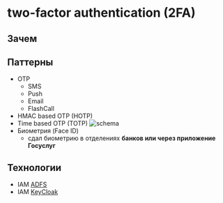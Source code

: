 # two-factor authentication (2FA)

## Зачем

## Паттерны

- OTP
  - SMS
  - Push
  - Email
  - FlashCall
- HMAC based OTP (HOTP)
- Time based OTP (TOTP) ![schema](https://substackcdn.com/image/fetch/w_1456,c_limit,f_webp,q_auto:good,fl_progressive:steep/https%3A%2F%2Fsubstack-post-media.s3.amazonaws.com%2Fpublic%2Fimages%2Fb885be28-b049-48fc-ad76-7416314dd4c3_3096x3603.jpeg)
- Биометрия (Face ID)
  - сдал биометрию в отделениях __банков или через приложение Госуслуг__

## Технологии

- IAM [ADFS](../../technology/middleware/iam/iam.adfs.md)
- IAM [KeyCloak](../../technology/middleware/iam/iam.keycloak.md)
